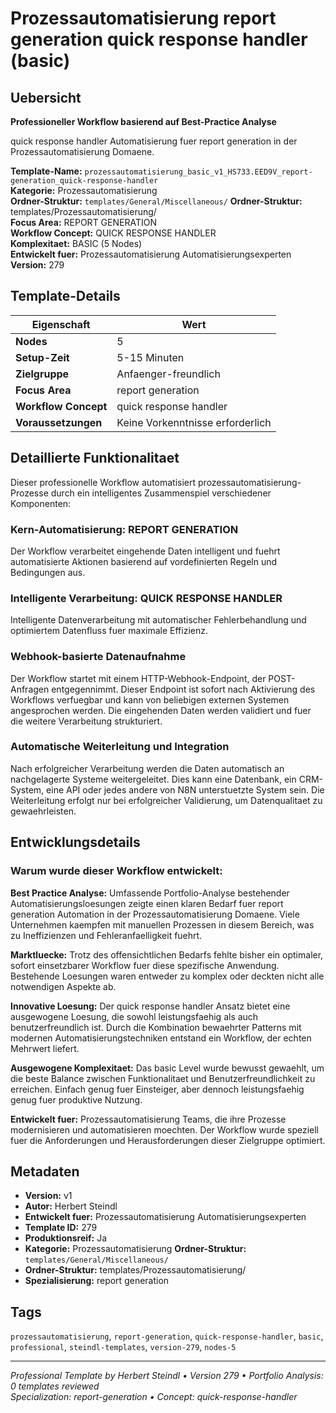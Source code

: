 # Prozessautomatisierung report generation quick response handler (basic)

## Uebersicht

**Professioneller Workflow basierend auf Best-Practice Analyse**

quick response handler Automatisierung fuer report generation in der Prozessautomatisierung Domaene.

**Template-Name:** `prozessautomatisierung_basic_v1_HS733.EED9V_report-generation_quick-response-handler`  
**Kategorie:** Prozessautomatisierung  
**Ordner-Struktur:** `templates/General/Miscellaneous/`
**Ordner-Struktur:** templates/Prozessautomatisierung/  
**Focus Area:** REPORT GENERATION  
**Workflow Concept:** QUICK RESPONSE HANDLER  
**Komplexitaet:** BASIC (5 Nodes)  
**Entwickelt fuer:** Prozessautomatisierung Automatisierungsexperten  
**Version:** 279

## Template-Details

| **Eigenschaft** | **Wert** |
|------------------|----------|
| **Nodes** | 5 |
| **Setup-Zeit** | 5-15 Minuten |
| **Zielgruppe** | Anfaenger-freundlich |
| **Focus Area** | report generation |
| **Workflow Concept** | quick response handler |
| **Voraussetzungen** | Keine Vorkenntnisse erforderlich |

## Detaillierte Funktionalitaet

Dieser professionelle Workflow automatisiert prozessautomatisierung-Prozesse durch ein intelligentes Zusammenspiel verschiedener Komponenten:

### Kern-Automatisierung: REPORT GENERATION
Der Workflow verarbeitet eingehende Daten intelligent und fuehrt automatisierte Aktionen basierend auf vordefinierten Regeln und Bedingungen aus.

### Intelligente Verarbeitung: QUICK RESPONSE HANDLER
Intelligente Datenverarbeitung mit automatischer Fehlerbehandlung und optimiertem Datenfluss fuer maximale Effizienz.

### Webhook-basierte Datenaufnahme
Der Workflow startet mit einem HTTP-Webhook-Endpoint, der POST-Anfragen entgegennimmt. Dieser Endpoint ist sofort nach Aktivierung des Workflows verfuegbar und kann von beliebigen externen Systemen angesprochen werden. Die eingehenden Daten werden validiert und fuer die weitere Verarbeitung strukturiert.

### Automatische Weiterleitung und Integration
Nach erfolgreicher Verarbeitung werden die Daten automatisch an nachgelagerte Systeme weitergeleitet. Dies kann eine Datenbank, ein CRM-System, eine API oder jedes andere von N8N unterstuetzte System sein. Die Weiterleitung erfolgt nur bei erfolgreicher Validierung, um Datenqualitaet zu gewaehrleisten.





## Entwicklungsdetails

### Warum wurde dieser Workflow entwickelt:

**Best Practice Analyse:** Umfassende Portfolio-Analyse bestehender Automatisierungsloesungen zeigte einen klaren Bedarf fuer report generation Automation in der Prozessautomatisierung Domaene. Viele Unternehmen kaempfen mit manuellen Prozessen in diesem Bereich, was zu Ineffizienzen und Fehleranfaelligkeit fuehrt.

**Marktluecke:** Trotz des offensichtlichen Bedarfs fehlte bisher ein optimaler, sofort einsetzbarer Workflow fuer diese spezifische Anwendung. Bestehende Loesungen waren entweder zu komplex oder deckten nicht alle notwendigen Aspekte ab.

**Innovative Loesung:** Der quick response handler Ansatz bietet eine ausgewogene Loesung, die sowohl leistungsfaehig als auch benutzerfreundlich ist. Durch die Kombination bewaehrter Patterns mit modernen Automatisierungstechniken entstand ein Workflow, der echten Mehrwert liefert.

**Ausgewogene Komplexitaet:** Das basic Level wurde bewusst gewaehlt, um die beste Balance zwischen Funktionalitaet und Benutzerfreundlichkeit zu erreichen. Einfach genug fuer Einsteiger, aber dennoch leistungsfaehig genug fuer produktive Nutzung.

**Entwickelt fuer:** Prozessautomatisierung Teams, die ihre Prozesse modernisieren und automatisieren moechten. Der Workflow wurde speziell fuer die Anforderungen und Herausforderungen dieser Zielgruppe optimiert.

## Metadaten

- **Version:** v1
- **Autor:** Herbert Steindl
- **Entwickelt fuer:** Prozessautomatisierung Automatisierungsexperten
- **Template ID:** 279
- **Produktionsreif:** Ja
- **Kategorie:** Prozessautomatisierung
**Ordner-Struktur:** `templates/General/Miscellaneous/`
- **Ordner-Struktur:** templates/Prozessautomatisierung/
- **Spezialisierung:** report generation

## Tags

`prozessautomatisierung`, `report-generation`, `quick-response-handler`, `basic`, `professional`, `steindl-templates`, `version-279`, `nodes-5`

---

*Professional Template by Herbert Steindl • Version 279 • Portfolio Analysis: 0 templates reviewed*  
*Specialization: report-generation • Concept: quick-response-handler*